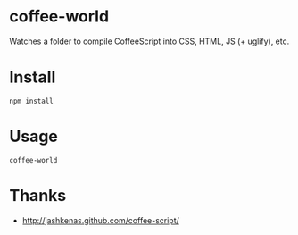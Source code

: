 # coffee-world
Watches a folder to compile CoffeeScript into CSS, HTML, JS (+ uglify), etc.

# Install
    npm install

# Usage
    coffee-world

# Thanks
* http://jashkenas.github.com/coffee-script/